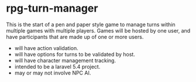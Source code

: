 # rpg-turn-manager

This is the start of a pen and paper style game to manage turns within multiple games with multiple players.
Games will be hosted by one user, and have participants that are made up of one or more users.
* will have action validation.
* will have options for turns to be validated by host.
* will have character management tracking.
* intended to be a laravel 5.4 project.
* may or may not involve NPC AI.
